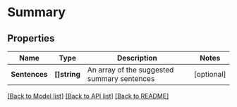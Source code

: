 # Summary

## Properties

Name | Type | Description | Notes
------------ | ------------- | ------------- | -------------
**Sentences** | **[]string** | An array of the suggested summary sentences | [optional] 

[[Back to Model list]](../README.md#documentation-for-models) [[Back to API list]](../README.md#documentation-for-api-endpoints) [[Back to README]](../README.md)


